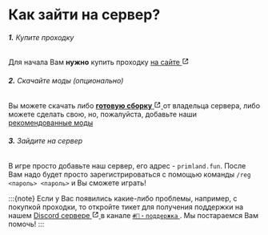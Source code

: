 # Как зайти на сервер?

<h6><strong>1.</strong> Купите проходку</h6>

Для начала Вам **нужно** купить проходку
<a class="reference external" target="_blank" href="https://shop.primland.fun" rel="nofollow noopener">
    на сайте
    <svg xmlns="http://www.w3.org/2000/svg" fill="currentColor" height="1em" width="1em" stroke="none" viewBox="0 0 24 24"><path d="m13 3 3.293 3.293-7 7 1.414 1.414 7-7L21 11V3z"></path><path d="M19 19H5V5h7l-2-2H5c-1.103 0-2 .897-2 2v14c0 1.103.897 2 2 2h14c1.103 0 2-.897 2-2v-5l-2-2v7z"></path></svg>
</a>

<h6><strong>2.</strong> Скачайте моды (опционально)</h6>

Вы можете скачать либо
<a class="reference external" target="_blank" href="https://disk.yandex.ru/d/rBkI1S1FrYB2LQ" rel="nofollow noopener">
    <strong>готовую сборку</strong>
    <svg xmlns="http://www.w3.org/2000/svg" fill="currentColor" height="1em" width="1em" stroke="none" viewBox="0 0 24 24"><path d="m13 3 3.293 3.293-7 7 1.414 1.414 7-7L21 11V3z"></path><path d="M19 19H5V5h7l-2-2H5c-1.103 0-2 .897-2 2v14c0 1.103.897 2 2 2h14c1.103 0 2-.897 2-2v-5l-2-2v7z"></path></svg>
</a>
от владельца сервера, либо можете сделать свою, но, пожалуйста, добавьте наши [рекомендованные моды](project:mods.md)

<h6><strong>3.</strong> Зайдите на сервер</h6>

В игре просто добавьте наш сервер, его адрес - `primland.fun`. После Вам надо будет
просто зарегистрироваться с помощью команды `/reg <пароль> <пароль>` и Вы сможете
играть!

:::{note}
Если у Вас появились какие-либо проблемы, например, с покупкой проходки, то откройте тикет для получения
поддержки на нашем 
<a class="reference external" target="_blank" href="https://discord.gg/p3hRBChwDK" rel="nofollow noopener">
    Discord сервере
    <svg xmlns="http://www.w3.org/2000/svg" fill="currentColor" height="1em" width="1em" stroke="none" viewBox="0 0 24 24"><path d="m13 3 3.293 3.293-7 7 1.414 1.414 7-7L21 11V3z"></path><path d="M19 19H5V5h7l-2-2H5c-1.103 0-2 .897-2 2v14c0 1.103.897 2 2 2h14c1.103 0 2-.897 2-2v-5l-2-2v7z"></path></svg>
</a>
в канале
<a class="reference external" target="_blank" href="https://discord.com/channels/1003710711056318575/1003710711664488449" rel="nofollow noopener">
    <code class="docutils literal notranslate"><span class="pre">#🎫・поддержка</span></code>
</a>. Мы постараемся Вам помочь!
:::
